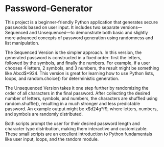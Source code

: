 # Password-Generator

This project is a beginner-friendly Python application that generates secure passwords based on user input. 
It includes two separate versions—Sequenced and Unsequenced—to demonstrate both basic and slightly more 
advanced concepts of password generation using randomness and list manipulation.

The Sequenced Version is the simpler approach. In this version, the generated password is constructed in a 
fixed order: first the letters, followed by the symbols, and finally the numbers. For example, if a user 
chooses 4 letters, 2 symbols, and 3 numbers, the result might be something like Abcd$*924. This version is 
great for learning how to use Python lists, loops, and random.choice() for deterministic generation.

The Unsequenced Version takes it one step further by randomizing the order of all characters in the final 
password. After collecting the desired number of letters, symbols, and numbers, the characters are shuffled 
using random.shuffle(), resulting in a much stronger and less predictable password. An example output might 
be x$d24g*f9, where letters, numbers, and symbols are randomly distributed.

Both scripts prompt the user for their desired password length and character type distribution, making them 
interactive and customizable. These small scripts are an excellent introduction to Python fundamentals like 
user input, loops, and the random module.
